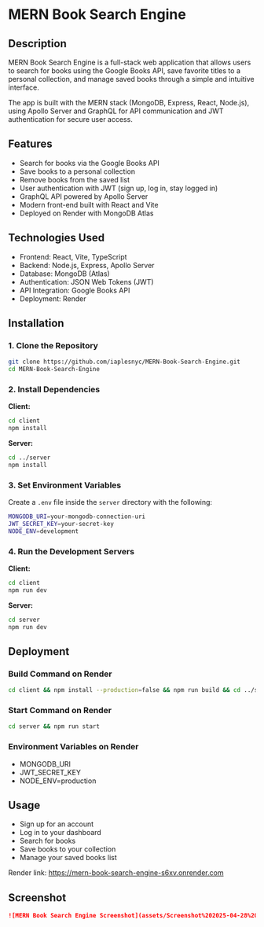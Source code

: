 # MERN Book Search Engine

## Description

MERN Book Search Engine is a full-stack web application that allows users to search for books using the Google Books API, save favorite titles to a personal collection, and manage saved books through a simple and intuitive interface.

The app is built with the MERN stack (MongoDB, Express, React, Node.js), using Apollo Server and GraphQL for API communication and JWT authentication for secure user access.

## Features

- Search for books via the Google Books API
- Save books to a personal collection
- Remove books from the saved list
- User authentication with JWT (sign up, log in, stay logged in)
- GraphQL API powered by Apollo Server
- Modern front-end built with React and Vite
- Deployed on Render with MongoDB Atlas

## Technologies Used

- Frontend: React, Vite, TypeScript
- Backend: Node.js, Express, Apollo Server
- Database: MongoDB (Atlas)
- Authentication: JSON Web Tokens (JWT)
- API Integration: Google Books API
- Deployment: Render

## Installation

### 1. Clone the Repository

```bash
git clone https://github.com/iaplesnyc/MERN-Book-Search-Engine.git
cd MERN-Book-Search-Engine
```

### 2. Install Dependencies

**Client:**

```bash
cd client
npm install
```

**Server:**

```bash
cd ../server
npm install
```

### 3. Set Environment Variables

Create a `.env` file inside the `server` directory with the following:

```bash
MONGODB_URI=your-mongodb-connection-uri
JWT_SECRET_KEY=your-secret-key
NODE_ENV=development
```

### 4. Run the Development Servers

**Client:**

```bash
cd client
npm run dev
```

**Server:**

```bash
cd server
npm run dev
```

## Deployment

### Build Command on Render

```bash
cd client && npm install --production=false && npm run build && cd ../server && npm install && npm run build
```

### Start Command on Render

```bash
cd server && npm run start
```

### Environment Variables on Render

- MONGODB_URI
- JWT_SECRET_KEY
- NODE_ENV=production

## Usage

- Sign up for an account
- Log in to your dashboard
- Search for books
- Save books to your collection
- Manage your saved books list

Render link: https://mern-book-search-engine-s6xv.onrender.com

## Screenshot

```markdown
![MERN Book Search Engine Screenshot](assets/Screenshot%202025-04-28%20194257.png)
